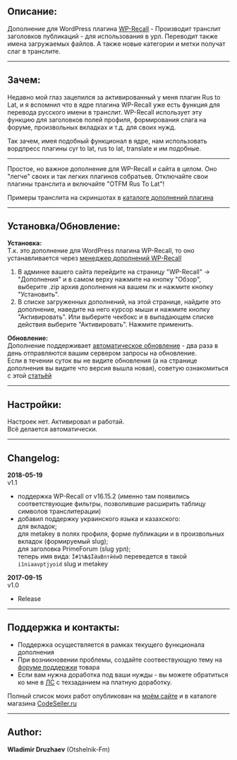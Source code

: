 ## Описание:  

Дополнение для WordPress плагина [WP-Recall](https://wordpress.org/plugins/wp-recall/) - Производит транслит заголовков публикаций - для использования в урл. Переводит также имена загружаемых файлов. А также новые категории и метки получат слаг в транслите.  

------------------------------

## Зачем:  

Недавно мой глаз зацепился за активированный у меня плагин Rus to Lat, и я вспомнил что в ядре плагина WP-Recall уже есть функция для перевода русского имени в транслит. WP-Recall использует эту функцию для заголовков полей профиля, формирования слага на форуме, произвольных вкладках и т.д. для своих нужд.  

Так зачем, имея подобный функционал в ядре, нам использовать вордпресс плагины cyr to lat, rus to lat, translate и им подобные.  

------------------------------

Простое, но важное дополнение для WP-Recall и сайта в целом. Оно "легче" своих и так легких плагинов собратьев. Отключайте свои плагины транслита и включайте "OTFM Rus To Lat"!  

Примеры транслита на скриншотах в [каталоге дополнений плагина](https://codeseller.ru/products/otfm-rus-to-lat/)  

------------------------------

## Установка/Обновление:  

**Установка:**  
Т.к. это дополнение для WordPress плагина WP-Recall, то оно устанавливается через [менеджер дополнений WP-Recall](https://codeseller.ru/obshhie-svedeniya-o-dopolneniyax-wp-recall/)  

1. В админке вашего сайта перейдите на страницу "WP-Recall" -> "Дополнения" и в самом верху нажмите на кнопку "Обзор", выберите .zip архив дополнения на вашем пк и нажмите кнопку "Установить".  
2. В списке загруженных дополнений, на этой странице, найдите это дополнение, наведите на него курсор мыши и нажмите кнопку "Активировать". Или выберите чекбокс и в выпадающем списке действия выберите "Активировать". Нажмите применить.  


**Обновление:**  
Дополнение поддерживает [автоматическое обновление](https://codeseller.ru/avtomaticheskie-obnovleniya-dopolnenij-plagina-wp-recall/) - два раза в день отправляются вашим сервером запросы на обновление.  
Если в течении суток вы не видите обновления (а на странице дополнения вы видите что версия вышла новая), советую ознакомиться с этой [статьёй](https://codeseller.ru/post-group/rabota-wordpress-krona-cron-prinuditelnoe-vypolnenie-kron-zadach-dlya-wp-recall/) 

------------------------------

## Настройки:  
Настроек нет. Активировал и работай.  
Всё делается автоматически.  

------------------------------

## Changelog:  
**2018-05-19**  
v1.1  
* поддержка WP-Recall от v16.15.2 (именно там появились соответствующие фильтры, позволившие расширить таблицу символов транслитерации)  
* добавил поддержку украинского языка и казахского:  
для вкладок;  
для metakey в полях профиля, форме публикации и в произвольных вкладок (формируемый slug);  
для заголовка PrimeForum (slug урл);  
теперь имя вида:  `Ї#1%№$ЇӘаВптйёиD` переведется в такой `i1niaavptjyoid` slug и metakey  

**2017-09-15**  
v1.0  
*  Release  

------------------------------

## Поддержка и контакты:  

* Поддержка осуществляется в рамках текущего функционала дополнения  
* При возникновении проблемы, создайте соотвествующую тему на [форуме поддержки](https://codeseller.ru/forum/product-15871/) товара  
* Если вам нужна доработка под ваши нужды - вы можете обратиться ко мне в [ЛС](https://codeseller.ru/author/otshelnik-fm/?tab=chat) с техзаданием на платную доработку.  

Полный список моих работ опубликован на [моём сайте](https://otshelnik-fm.ru/all-my-addons-for-wp-recall/) и в каталоге магазина [CodeSeller.ru](https://codeseller.ru/author/otshelnik-fm/?tab=publics&subtab=type-products)  

------------------------------

## Author:  

**Wladimir Druzhaev** (Otshelnik-Fm)  
